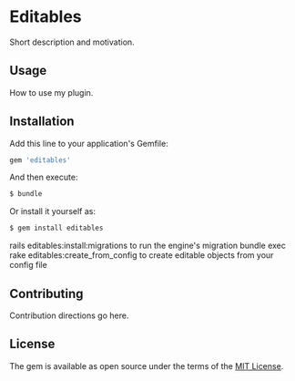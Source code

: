 # Editables
Short description and motivation.

## Usage
How to use my plugin.

## Installation
Add this line to your application's Gemfile:

```ruby
gem 'editables'
```

And then execute:
```bash
$ bundle
```

Or install it yourself as:
```bash
$ gem install editables
```

rails editables:install:migrations to run the engine's migration
bundle exec rake editables:create_from_config to create editable objects from your config file

## Contributing
Contribution directions go here.

## License
The gem is available as open source under the terms of the [MIT License](https://opensource.org/licenses/MIT).
